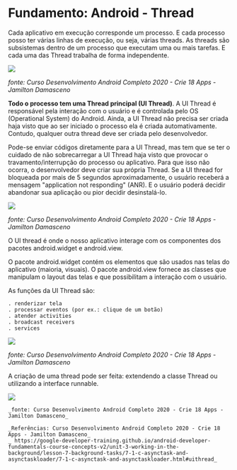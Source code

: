 # Fundamento: Android - Thread

Cada aplicativo em execução corresponde um processo. E cada processo posso ter várias linhas de execução, ou seja, várias threads.
As threads são subsistemas dentro de um processo que executam uma ou mais tarefas. E cada uma das Thread trabalha de forma independente.

<image src="https://github.com/shnonomura/diarioProgramacao/blob/master/Android/processo_e_thread.jpg">

_fonte: Curso Desenvolvimento Android Completo 2020 - Crie 18 Apps - Jamilton Damasceno_

**Todo o processo tem uma Thread principal (UI Thread)**. A UI Thread é responsável pela interação com o usuário e é controlada pelo OS (Operational System) do Android. Ainda, a UI Thread não precisa ser criada haja visto que ao ser iniciado o processo ela é criada automativamente. Contudo, qualquer outra thread deve ser criada pelo desenvolvedor.

Pode-se enviar códigos diretamente para a UI Thread, mas tem que se ter o cuidado de não sobrecarregar a UI Thread haja visto que provocar o travamento/interrupção do processo ou aplicativo. Para que isso não ocorra, o desenvolvedor deve criar sua própria Thread. Se a UI thread for bloqueada por mais de 5 segundos aproximadamente, o usuário receberá a mensagem  "application not responding" (ANR). E o usuário poderá decidir abandonar sua aplicação ou pior decidir desinstalá-lo.

<image src="https://github.com/shnonomura/diarioProgramacao/blob/master/Android/UI_Thread.jpg">

_fonte: Curso Desenvolvimento Android Completo 2020 - Crie 18 Apps - Jamilton Damasceno_

O UI thread é onde o nosso aplicativo interage com os componentes dos pacotes android.widget e android.view.

O pacote android.widget contém os elementos que são usados nas telas do aplicativo (maioria, visuais).
O pacote android.view fornece as classes que manipulam o layout das telas e que possibilitam a interação com o usuário.


As funções da UI Thread são:

	. renderizar tela
	. processar eventos (por ex.: clique de um botão)
	. atender activities
	. broadcast receivers
	. services
	
<image src="https://github.com/shnonomura/diarioProgramacao/blob/master/Android/funcoes_da_UI_Thread.jpg">

_fonte: Curso Desenvolvimento Android Completo 2020 - Crie 18 Apps - Jamilton Damasceno_

A criação de uma thread pode ser feita: extendendo a classe Thread ou utilizando a interface runnable.
 
<image src="https://github.com/shnonomura/diarioProgramacao/blob/master/Android/como_criar_uma_Thread.jpg">

	_fonte: Curso Desenvolvimento Android Completo 2020 - Crie 18 Apps - Jamilton Damasceno_

	_Referências: Curso Desenvolvimento Android Completo 2020 - Crie 18 Apps - Jamilton Damasceno_
	_ https://google-developer-training.github.io/android-developer-fundamentals-course-concepts-v2/unit-3-working-in-the-background/lesson-7-background-tasks/7-1-c-asynctask-and-asynctaskloader/7-1-c-asynctask-and-asynctaskloader.html#uithread_